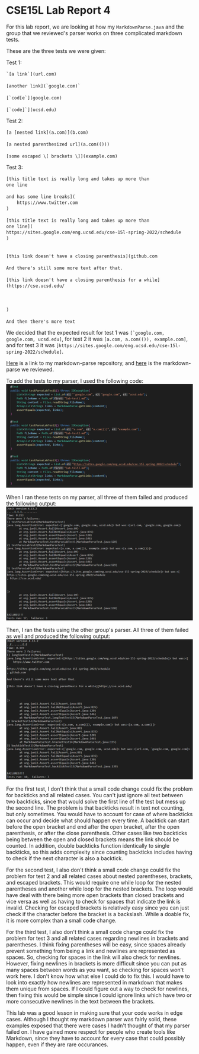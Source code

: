 # CSE15L Lab Report 4

For this lab report, we are looking at how my `MarkdownParse.java` and the group that we reviewed's parser works on three complicated markdown tests.

These are the three tests we were given:

Test 1:
```
`[a link`](url.com)

[another link](`google.com)`

[`cod[e`](google.com)

[`code]`](ucsd.edu)
```
Test 2:
```
[a [nested link](a.com)](b.com)

[a nested parenthesized url](a.com(()))

[some escaped \[ brackets \]](example.com)
```
Test 3:
```
[this title text is really long and takes up more than 
one line

and has some line breaks](
    https://www.twitter.com
)

[this title text is really long and takes up more than 
one line](
https://sites.google.com/eng.ucsd.edu/cse-15l-spring-2022/schedule
)


[this link doesn't have a closing parenthesis](github.com

And there's still some more text after that.

[this link doesn't have a closing parenthesis for a while](https://cse.ucsd.edu/



)

And then there's more text
```
We decided that the expected result for test 1 was ``[`google.com, google.com, ucsd.edu]``, for test 2 it was `[a.com, a.com(()), example.com]`, and for test 3 it was `[https://sites.google.com/eng.ucsd.edu/cse-15l-spring-2022/schedule]`.

[Here](https://github.com/jexu07/markdown-parser) is a link to my markdown-parse repository, and [here](https://github.com/Barakar13/markdown-parser) is the markdown-parse we reviewed.

To add the tests to my parser, I used the following code:
![adding tests](lab-report-4-resources\adding-tests.png)

When I ran these tests on my parser, all three of them failed and produced the following output:
![my parser testing](lab-report-4-resources\my-parser-failures.png)

Then, I ran the tests using the other group's parser. All three of them failed as well and produced the following output:
![other group parser testing](lab-report-4-resources\other-group-parser-failures.png)

For the first test, I don't think that a small code change could fix the problem for backticks and all related cases. You can't just ignore all text between two backticks, since that would solve the first line of the test but mess up the second line. The problem is that backticks result in text not counting, but only sometimes. You would have to account for case of where backticks can occur and decide what should happen every time. A backtick can start before the open bracket and end after the open bracket, after the open parenthesis, or after the close parenthesis. Other cases like two backticks being between the open and closed brackets means the link should be counted. In addition, double backticks function identically to single backticks, so this adds complexity since counting backticks includes having to check if the next character is also a backtick.

For the second test, I also don't think a small code change could fix the problem for test 2 and all related cases about nested parentheses, brackets, and escaped brackets. This would require one while loop for the nested parentheses and another while loop for the nested brackets. The loop would have deal with there being more open brackets than closed brackets and vice versa as well as having to check for spaces that indicate the link is invalid. Checking for escaped brackets is relatively easy since you can just check if the character before the bracket is a backslash. While a doable fix, it is more complex than a small code change.

For the third test, I also don't think a small code change could fix the problem for test 3 and all related cases regarding newlines in brackets and parentheses. I think fixing parentheses will be easy, since spaces already prevent something from being a link and newlines are represented as spaces. So, checking for spaces in the link will also check for newlines. However, fixing newlines in brackets is more difficult since you can put as many spaces between words as you want, so checking for spaces won't work here. I don't know how what else I could do to fix this. I would have to look into exactly how newlines are represented in markdown that makes them unique from spaces. If I could figure out a way to check for newlines, then fixing this would be simple since I could ignore links which have two or more consecutive newlines in the text between the brackets.

This lab was a good lesson in making sure that your code works in edge cases. Although I thought my markdown parser was fairly solid, these examples exposed that there were cases I hadn't thought of that my parser failed on. I have gained more respect for people who create tools like Markdown, since they have to account for every case that could possibly happen, even if they are rare occurances.